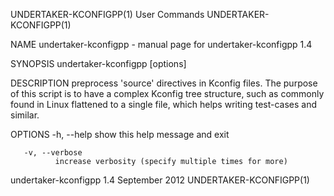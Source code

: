 UNDERTAKER-KCONFIGPP(1)                                            User Commands                                           UNDERTAKER-KCONFIGPP(1)

NAME
       undertaker-kconfigpp - manual page for undertaker-kconfigpp 1.4

SYNOPSIS
       undertaker-kconfigpp [options] <filename>

DESCRIPTION
       preprocess  'source' directives in Kconfig files.  The purpose of this script is to have a complex Kconfig tree structure, such as commonly
       found in Linux flattened to a single file, which helps writing test-cases and similar.

OPTIONS
       -h, --help
              show this help message and exit

       -v, --verbose
              increase verbosity (specify multiple times for more)

undertaker-kconfigpp 1.4                                          September 2012                                           UNDERTAKER-KCONFIGPP(1)
